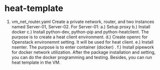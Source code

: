 # heat-template
1. vm_net_router.yaml
   Create a private network, router, and two instances named Server-01, Server-02.
   For Server-01:
   a.) Setup proxy
   b.) Install docker
   c.) Install python-dev, python-pip and python-heatclient. The purpose is to create a heat client environment.
   d.) Create openrc for Openstack environemnt setting. It will be used for heat client.
   e.) Install nsenter. The purpose is to enter container (docker) .
   f.) Install pipework for docker network utilization.
   After the package installation and setting, you can do the docker programming and testing. Besides, you can run heat template
   in the VM. 
